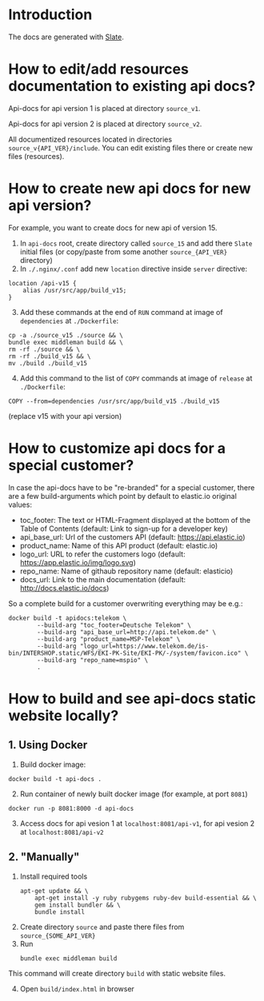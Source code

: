 # Introduction

The docs are generated with [Slate](https://github.com/tripit/slate).

# How to edit/add resources documentation to existing api docs?
Api-docs for api version 1 is placed at directory `source_v1`.

Api-docs for api version 2 is placed at directory `source_v2`.

All documentized resources located in directories `source_v{API_VER}/include`. You can edit existing files there or create new files (resources).

# How to create new api docs for new api version?
For example, you want to create docs for new api of version 15.
1. In `api-docs` root, create directory called `source_15` and add there `Slate` initial files (or copy/paste from some another `source_{API_VER}` directory)
2. In `./.nginx/.conf` add new `location` directive inside `server` directive:
```
location /api-v15 {
    alias /usr/src/app/build_v15;
}
```
3. Add these commands at the end of `RUN` command at image of `dependencies` at `./Dockerfile`:
```
cp -a ./source_v15 ./source && \
bundle exec middleman build && \
rm -rf ./source && \
rm -rf ./build_v15 && \
mv ./build ./build_v15
```
4. Add this command to the list of `COPY` commands at image of `release` at `./Dockerfile`:
```
COPY --from=dependencies /usr/src/app/build_v15 ./build_v15
```
(replace v15 with your api version)

# How to customize api docs for a special customer?
In case the api-docs have to be "re-branded" for a special customer, there are a few build-arguments which point by default to elastic.io original values:
- toc_footer: 
  The text or HTML-Fragment displayed at the bottom of the Table of Contents 
  (default: Link to sign-up for a developer key)
- api_base_url: Url of the customers API (default: https://api.elastic.io)
- product_name: Name of this API product (default: elastic.io)
- logo_url: URL to refer the customers logo (default: https://app.elastic.io/img/logo.svg)
- repo_name: Name of githaub repository name (default: elasticio)
- docs_url: Link to the main documentation (default: http://docs.elastic.io/docs)

So a complete build for a customer overwriting everything may be e.g.:
```
docker build -t apidocs:telekom \
        --build-arg "toc_footer=Deutsche Telekom" \
        --build-arg "api_base_url=http://api.telekom.de" \
        --build-arg "product_name=MSP-Telekom" \
        --build-arg "logo_url=https://www.telekom.de/is-bin/INTERSHOP.static/WFS/EKI-PK-Site/EKI-PK/-/system/favicon.ico" \
        --build-arg "repo_name=mspio" \
        .
```



# How to build and see api-docs static website locally?

## 1. Using Docker

1. Build docker image:
```
docker build -t api-docs .
```
2. Run container of newly built docker image (for example, at port `8081`)
```
docker run -p 8081:8000 -d api-docs
```
3. Access docs for api vesion 1 at `localhost:8081/api-v1`, for api vesion 2 at `localhost:8081/api-v2`



## 2. "Manually"

1. Install required tools
    ```
    apt-get update && \
        apt-get install -y ruby rubygems ruby-dev build-essential && \
        gem install bundler && \
        bundle install
    ```
2. Create directory `source` and paste there files from `source_{SOME_API_VER}`
3. Run
    ```
    bundle exec middleman build
    ```
This command will create directory `build` with static website files.

4. Open `build/index.html` in browser
